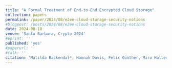 ```yaml
---
title: "A Formal Treatment of End-to-End Encrypted Cloud Storage"
collection: papers
permalink: /paper/2024/08/e2ee-cloud-storage-security-notions
#blogpost: /posts/2024/08/e2ee-cloud-storage-security-notions
date: 2024-08-18
venue: 'Santa Barbara, Crypto 2024'
#eprint: ''
published: 'yes'
#paperurl: ''
#talk: ''
citation: 'Matilda Backendal*, Hannah Davis, Felix Günther, Miro Haller*, Kenneth G. Paterson. 2024. &quot;A Formal Treatment of End-to-End Encrypted Cloud Storage&quot;. <i>to appear at Crypto 2024</i>'
---
```

